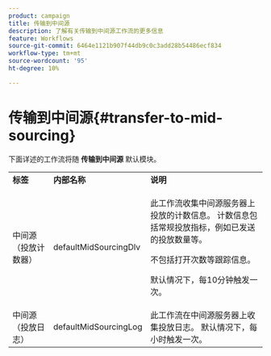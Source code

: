```yaml
---
product: campaign
title: 传输到中间源
description: 了解有关传输到中间源工作流的更多信息
feature: Workflows
source-git-commit: 6464e1121b907f44db9c0c3add28b54486ecf834
workflow-type: tm+mt
source-wordcount: '95'
ht-degree: 10%

---
```



# 传输到中间源{#transfer-to-mid-sourcing}

下面详述的工作流将随 **传输到中间源** 默认模块。

<table> 
 <tbody> 
  <tr> 
   <td> <strong>标签</strong><br /> </td> 
   <td> <strong>内部名称</strong><br /> </td> 
   <td> <strong>说明</strong><br /> </td> 
  </tr> 
  <tr> 
   <td> <span class="uicontrol">中间源（投放计数器）</span> <br /> </td> 
   <td> <span class="uicontrol">defaultMidSourcingDlv</span> <br /> </td> 
   <td> <p>此工作流收集中间源服务器上投放的计数信息。 计数信息包括常规投放指标，例如已发送的投放数量等。</p> <p>不包括打开次数等跟踪信息。</p> <p>默认情况下，每10分钟触发一次。</p> </td> 
  </tr> 
  <tr> 
   <td> <span class="uicontrol">中间源（投放日志）</span> <br /> </td> 
   <td> <span class="uicontrol">defaultMidSourcingLog</span> <br /> </td> 
   <td> 此工作流在中间源服务器上收集投放日志。 默认情况下，每小时触发一次。<br /> </td> 
  </tr> 
 </tbody> 
</table>

